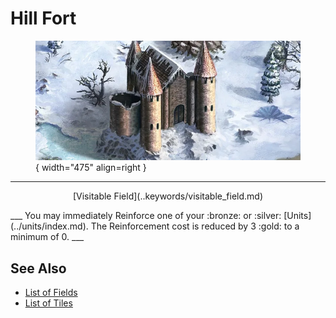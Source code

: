 # Hill Fort

<figure markdown="span">

![Hill Fort Map Location](../assets/locations-hill_fort.webp){ width="475" align=right }

</figure>

___
<p style="text-align: center;" markdown>[Visitable Field](..keywords/visitable_field.md)</p>
___
You may immediately Reinforce one of your :bronze: or :silver: [Units](../units/index.md). The Reinforcement cost is reduced by 3 :gold: to a minimum of 0.
___


## See Also

- [List of Fields](index.md)
- [List of Tiles](../tiles/index.md)
